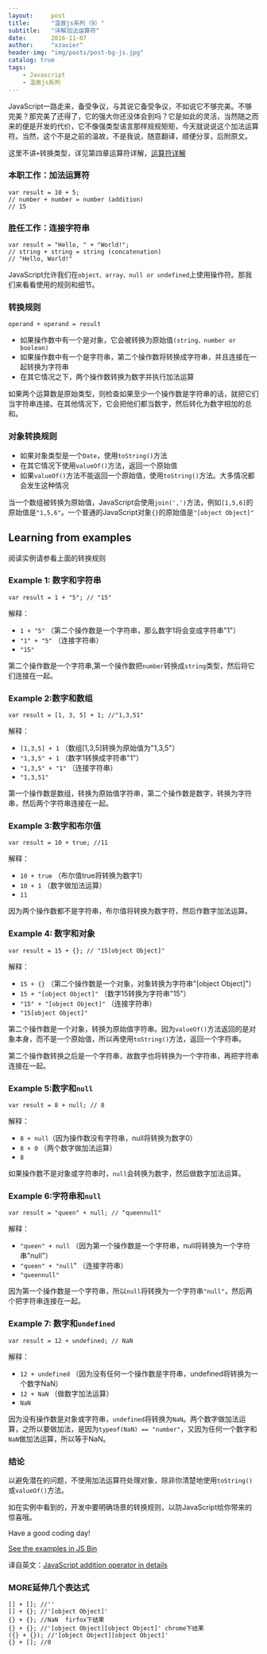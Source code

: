 ```yaml
---
layout:     post
title:      "温故js系列（9）"
subtitle:   "详解加法运算符"
date:       2016-11-07
author:     "xzavier"
header-img: "img/posts/post-bg-js.jpg"
catalog: true
tags:
    - Javascript
    - 温故js系列
---
```



JavaScript一路走来，备受争议，与其说它备受争议，不如说它不够完美。不够完美？那完美了还得了，它的强大你还没体会到吗？它是如此的灵活，当然随之而来的便是开发的代价，它不像强类型语言那样规规矩矩，今天就说说这个加法运算符。当然，这个不是之前的温故，不是我说，随意翻译，顺便分享，后附原文。

这里不讲`+`转换类型，详见第四章运算符详解，[运算符详解][1]

### 本职工作：加法运算符

    var result = 10 + 5;  
    // number + number = number (addition)
    // 15

### 胜任工作：连接字符串

    var result = "Hello, " + "World!";  
    // string + string = string (concatenation)
    // "Hello, World!"

JavaScript允许我们在`object、array、null or undefined`上使用操作符。那我们来看看使用的规则和细节。

### 转换规则

    operand + operand = result 

 - 如果操作数中有一个是对象，它会被转换为原始值`(string、number or boolean)`
 - 如果操作数中有一个是字符串，第二个操作数将转换成字符串，并且连接在一起转换为字符串
 - 在其它情况之下，两个操作数转换为数字并执行加法运算

如果两个运算数是原始类型，则检查如果至少一个操作数是字符串的话，就把它们当字符串连接。在其他情况下，它会把他们都当数字，然后转化为数字相加的总和。

### 对象转换规则

 - 如果对象类型是一个`Date`，使用`toString()`方法
 - 在其它情况下使用`valueOf()`方法，返回一个原始值
 - 如果`valueOf()`方法不能返回一个原始值，使用`toString()`方法。大多情况都会发生这种情况

当一个数组被转换为原始值，JavaScript会使用`join(',')`方法，例如`[1,5,6]`的原始值是`"1,5,6"`。一个普通的JavaScript对象`{}`的原始值是`"[object Object]"`

## Learning from examples

阅读实例请参看上面的转换规则

### Example 1: 数字和字符串

    var result = 1 + "5"; // "15"

解释：

 - `1 + "5"` （第二个操作数是一个字符串，那么数字1将会变成字符串"1"）
 - `"1" + "5"` （连接字符串）
 - `"15"`

第二个操作数是一个字符串,第一个操作数把`number`转换成`string`类型，然后将它们连接在一起。

### Example 2:数字和数组

    var result = [1, 3, 5] + 1; //"1,3,51"

解释：

 - `[1,3,5] + 1` （数组[1,3,5]转换为原始值为"1,3,5"）
 - `"1,3,5" + 1` （数字1转换成字符串"1"）
 - `"1,3,5" + "1"` （连接字符串）
 - `"1,3,51"`

第一个操作数是数组，转换为原始值字符串，第二个操作数是数字，转换为字符串，然后两个字符串连接在一起。

### Example 3:数字和布尔值

    var result = 10 + true; //11 

解释：

 - `10 + true` （布尔值true将转换为数字1）
 - `10 + 1` （数字做加法运算）
 - `11`

因为两个操作数都不是字符串，布尔值将转换为数字符，然后作数字加法运算。

### Example 4: 数字和对象

    var result = 15 + {}; // "15[object Object]"

解释：

 - `15 + {}` （第二个操作数是一个对象，对象转换为字符串"[object Object]"）
 - `15 + "[object Object]"` （数字15转换为字符串"15"）
 - `"15" + "[object Object]"` （连接字符串）
 - `"15[object Object]"`

第二个操作数是一个对象，转换为原始值字符串。因为`valueOf()`方法返回的是对象本身，而不是一个原始值，所以再使用`toString()`方法，返回一个字符串。

第二个操作数转换之后是一个字符串，故数字也将转换为一个字符串，再把字符串连接在一起。

### Example 5:数字和`null`

    var result = 8 + null; // 8

解释：

 - `8 + null`（因为操作数没有字符串，null将转换为数字0）
 - `8 + 0` （两个数字做加法运算）
 - `8`

如果操作数不是对象或字符串时，`null`会转换为数字，然后做数字加法运算。

### Example 6:字符串和`null`

    var result = "queen" + null; // "queennull"

解释：

 - `"queen" + null` （因为第一个操作数是一个字符串，null将转换为一个字符串"null"）
 - `"queen" + "null`" （连接字符串）
 - `"queennull"`

因为第一个操作数是一个字符串，所以`null`将转换为一个字符串`"null"`，然后两个把字符串连接在一起。

### Example 7: 数字和`undefined`

    var result = 12 + undefined; // NaN

解释：

 - `12 + undefined` （因为没有任何一个操作数是字符串，undefined将转换为一个数字NaN）
 - `12 + NaN` （做数字加法运算）
 - `NaN`

因为没有操作数是对象或字符串，`undefined`将转换为`NaN`。两个数字做加法运算，之所以要做加法，是因为`typeof(NaN) == "number"`，又因为任何一个数字和`NaN`做加法运算，所以等于NaN。

### 结论

以避免潜在的问题，不使用加法运算符处理对象，除非你清楚地使用`toString()`或`valueOf()`方法。

如在实例中看到的，开发中要明确场景的转换规则，以防JavaScript给你带来的惊喜哦。

Have a good coding day!


[See the examples in JS Bin][2]

译自英文：[JavaScript addition operator in details][3]


### MORE延伸几个表达式

    [] + []; //''
    [] + {}; //'[object Object]'
    {} + {}; //NaN  firfox下结果
    {} + {}; //'[object Object][object Object]' chrome下结果
    ({} + {}); //'[object Object][object Object]'
    {} + []; //0


  [1]: https://xiaohuazheng.github.io/2016/07/12/taste-js-logical-operators/
  [2]: http://jsbin.com/fiwemir/2/edit?js,console
  [3]: https://rainsoft.io/javascriptss-addition-operator-demystified/
